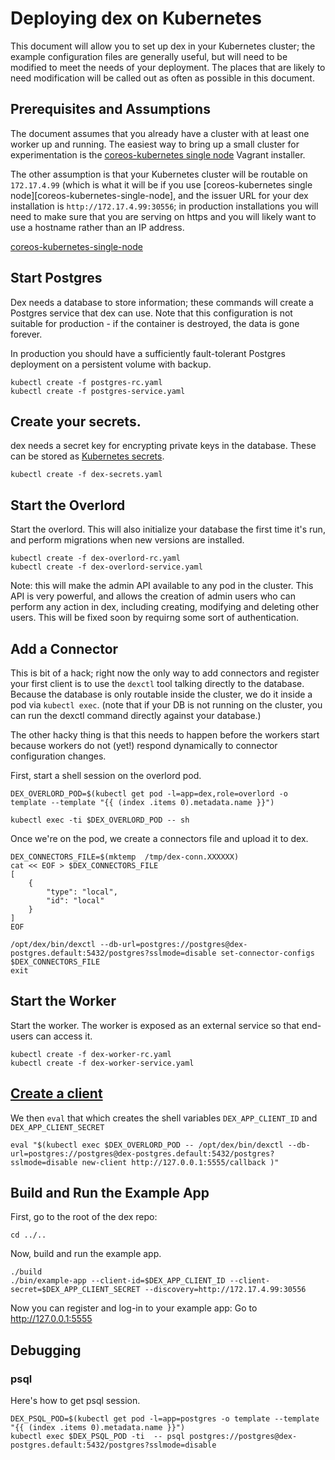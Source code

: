 # Deploying dex on Kubernetes

This document will allow you to set up dex in your Kubernetes cluster; the example configuration files are generally useful, but will need to be modified to meet the needs of your deployment. The places that are likely to need modification will be called out as often as possible in this document.

## Prerequisites and Assumptions

The document assumes that you already have a cluster with at least one worker up and running. The easiest way to bring up a small cluster for experimentation is the [coreos-kubernetes single node](coreos-kubernetes-single-node) Vagrant installer.

The other assumption is that your Kubernetes cluster will be routable on `172.17.4.99`  (which is what it will be if you use [coreos-kubernetes single node][coreos-kubernetes-single-node], and the issuer URL for your dex installation is `http://172.17.4.99:30556`; in production installations you will need to make sure that you are serving on https and you will likely want to use a hostname rather than an IP address.

[coreos-kubernetes-single-node](https://github.com/coreos/coreos-kubernetes/blob/master/single-node/README.md)

## Start Postgres

Dex needs a database to store information; these commands will create a Postgres service that dex can use. Note that this configuration is not suitable for production - if the container is destroyed, the data is gone forever. 

In production you should have a sufficiently fault-tolerant Postgres deployment on a persistent volume with backup.

```
kubectl create -f postgres-rc.yaml
kubectl create -f postgres-service.yaml
```

## Create your secrets.

dex needs a secret key for encrypting private keys in the database. These can be stored as [Kubernetes secrets][k8s-secrets].

[k8s-secrets]: http://kubernetes.io/v1.0/docs/user-guide/secrets.html

```
kubectl create -f dex-secrets.yaml
```

## Start the Overlord

Start the overlord. This will also initialize your database the first time it's run, and perform migrations when new versions are installed.

```
kubectl create -f dex-overlord-rc.yaml
kubectl create -f dex-overlord-service.yaml
```

Note: this will make the admin API available to any pod in the cluster. This API is very powerful, and allows the creation of admin users who can perform any action in dex, including creating, modifying and deleting other users. This will be fixed soon by requirng some sort of authentication.

## Add a Connector

This is bit of a hack; right now the only way to add connectors and register
your first client is to use the `dexctl` tool talking directly to the
database. Because the database is only routable inside the cluster, we do it
inside a pod via `kubectl exec`. (note that if your DB is not running on the cluster, you can run the dexctl command directly against your database.)

The other hacky thing is that this needs to happen before the workers start because workers do not (yet!) respond dynamically to connector configuration changes.

First, start a shell session on the overlord pod.
```
DEX_OVERLORD_POD=$(kubectl get pod -l=app=dex,role=overlord -o template --template "{{ (index .items 0).metadata.name }}")

kubectl exec -ti $DEX_OVERLORD_POD -- sh
```

Once we're on the pod, we create a connectors file and upload it to dex.

```
DEX_CONNECTORS_FILE=$(mktemp  /tmp/dex-conn.XXXXXX)
cat << EOF > $DEX_CONNECTORS_FILE
[
	{
		"type": "local",
		"id": "local"
	}
]
EOF

/opt/dex/bin/dexctl --db-url=postgres://postgres@dex-postgres.default:5432/postgres?sslmode=disable set-connector-configs $DEX_CONNECTORS_FILE
exit
```

## Start the Worker

Start the worker. The worker is exposed as an external service so that end-users can access it.

```
kubectl create -f dex-worker-rc.yaml
kubectl create -f dex-worker-service.yaml
```

## [Create a client](https://github.com/coreos/dex#registering-clients)

We then `eval` that which creates the shell variables `DEX_APP_CLIENT_ID` and `DEX_APP_CLIENT_SECRET`

```
eval "$(kubectl exec $DEX_OVERLORD_POD -- /opt/dex/bin/dexctl --db-url=postgres://postgres@dex-postgres.default:5432/postgres?sslmode=disable new-client http://127.0.0.1:5555/callback )"
```

## Build and Run the Example App

First, go to the root of the dex repo:

```
cd ../..
```

Now, build and run the example app.

```
./build
./bin/example-app --client-id=$DEX_APP_CLIENT_ID --client-secret=$DEX_APP_CLIENT_SECRET --discovery=http://172.17.4.99:30556
```

Now you can register and log-in to your example app: Go to http://127.0.0.1:5555

## Debugging


### psql

Here's how to get psql session.
```
DEX_PSQL_POD=$(kubectl get pod -l=app=postgres -o template --template "{{ (index .items 0).metadata.name }}")
kubectl exec $DEX_PSQL_POD -ti  -- psql postgres://postgres@dex-postgres.default:5432/postgres?sslmode=disable
```


